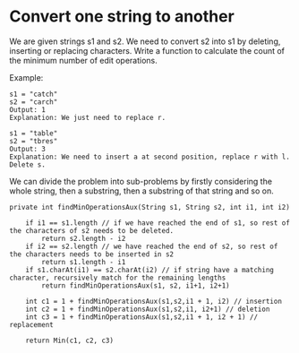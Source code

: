 # Convert one string to another

We are given strings s1 and s2. We need to convert s2 into s1 by deleting, inserting or replacing characters. Write a function to calculate the count of the minimum number of edit operations.

Example:

    s1 = "catch"
    s2 = "carch"
    Output: 1
    Explanation: We just need to replace r.

    s1 = "table"
    s2 = "tbres"
    Output: 3
    Explanation: We need to insert a at second position, replace r with l. Delete s.

We can divide the problem into sub-problems by firstly considering the whole string, then a substring, then a substring of that string and so on.

```
private int findMinOperationsAux(String s1, String s2, int i1, int i2)

    if i1 == s1.length // if we have reached the end of s1, so rest of the characters of s2 needs to be deleted.
        return s2.length - i2
    if i2 == s2.length // we have reached the end of s2, so rest of the characters needs to be inserted in s2
        return s1.length - i1
    if s1.charAt(i1) == s2.charAt(i2) // if string have a matching character, recursively match for the remaining lengths
        return findMinOperationsAux(s1, s2, i1+1, i2+1)

    int c1 = 1 + findMinOperationsAux(s1,s2,i1 + 1, i2) // insertion
    int c2 = 1 + findMinOperationsAux(s1,s2,i1, i2+1) // deletion
    int c3 = 1 + findMinOperationsAux(s1,s2,i1 + 1, i2 + 1) // replacement

    return Min(c1, c2, c3)
```